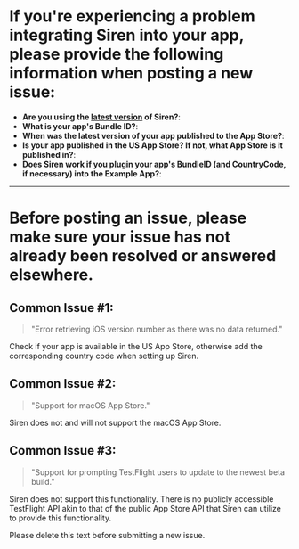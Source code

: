 # If you're experiencing a problem integrating Siren into your app, please provide the following information when posting a new issue:

- **Are you using the [latest version](https://github.com/ArtSabintsev/Siren/releases) of Siren?**: 
- **What is your app's Bundle ID?**: 
- **When was the latest version of your app published to the App Store?**: 
- **Is your app published in the US App Store? If not, what App Store is it published in?**:
- **Does Siren work if you plugin your app's BundleID (and CountryCode, if necessary) into the Example App?**:

---

# Before posting an issue, please make sure your issue has not already been resolved or answered elsewhere.

## Common Issue #1:
>"Error retrieving iOS version number as there was no data returned."

Check if your app is available in the US App Store, otherwise add the corresponding country code when setting up Siren.

## Common Issue #2:
> "Support for macOS App Store."

Siren does not and will not support the macOS App Store.

## Common Issue #3:
> "Support for prompting TestFlight users to update to the newest beta build."

Siren does not support this functionality. There is no publicly accessible TestFlight API akin to that of the public App Store API that Siren can utilize to provide this functionality.

Please delete this text before submitting a new issue.
